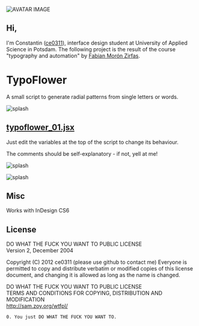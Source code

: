 ![AVATAR IMAGE](https://raw.github.com/fabiantheblind/auto-typo-adbe-id/master/ce0311/ce0311.png)

Hi,
---
I'm Constantin ([ce0311](https://github.com/ce0311)), interface design student at University of Applied Science in Potsdam. The following project is the result of the course "typography and automation" by [Fabian Morón Zirfas](https://github.com/fabiantheblind).


TypoFlower 
=====
A small script to generate radial patterns from single letters or words.

![splash](https://raw.github.com/fabiantheblind/auto-typo-adbe-id/master/ce0311/preview_1.png)  



[typoflower_01.jsx](https://github.com/fabiantheblind/auto-typo-adbe-id/blob/master/ce0311/typoflower_01.jsx)
---
 
Just edit the variables at the top of the script to change its behaviour.

The comments should be self-explanatory - if not, yell at me!


![splash](https://raw.github.com/fabiantheblind/auto-typo-adbe-id/master/ce0311/preview_2.png) 

![splash](https://raw.github.com/fabiantheblind/auto-typo-adbe-id/master/ce0311/preview_3.png) 

Misc
---

Works with InDesign CS6

License  
---

DO WHAT THE FUCK YOU WANT TO PUBLIC LICENSE  
Version 2, December 2004  

 Copyright (C) 2012 ce0311 (please use github to contact me)
 Everyone is permitted to copy and distribute verbatim or modified copies of this license document, and changing it is allowed as long as the name is changed.  

DO WHAT THE FUCK YOU WANT TO PUBLIC LICENSE  
TERMS AND CONDITIONS FOR COPYING, DISTRIBUTION AND MODIFICATION  
http://sam.zoy.org/wtfpl/

`0. You just DO WHAT THE FUCK YOU WANT TO.  `